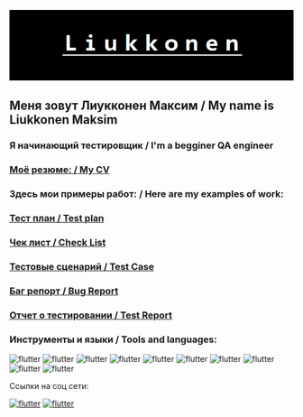 ![Header](https://github.com/Tokehos/Tokehos/blob/main/assets/logo_nrw.bmp)

## Меня зовут Лиукконен Максим / My name is Liukkonen Maksim
### Я начинающий тестировщик / I'm a begginer QA engineer

### [Моё резюме: / My CV](https://drive.google.com/file/d/1lhI__d0TnvkC116mJvR_p2THZOC4LB8h/view?usp=sharing)



### Здесь мои примеры работ: / Here are my examples of work:
### [Тест план / Test plan](https://github.com/Tokehos/Test-plan)

### [Чек лист / Check List](https://github.com/Tokehos/Check-list) 

### [Тестовые сценарий / Test Case](https://github.com/Tokehos/Test-Case) 

### [Баг репорт / Bug Report](https://github.com/Tokehos/Bug-report) 

### [Отчет о тестировании / Test Report](https://github.com/Tokehos/Test-report)



### Инструменты и языки / Tools and languages:
![flutter](https://img.shields.io/badge/Postman-1F1E1F?style=for-the-badge&logo=postman)
![flutter](https://img.shields.io/badge/JMeter-1F1E1F?style=for-the-badge&logo=jmerer) 
![flutter](https://img.shields.io/badge/DevTools-1F1E1F?style=for-the-badge&logo=devtools) 
![flutter](https://img.shields.io/badge/Jira-1F1E1F?style=for-the-badge&logo=jira) 
![flutter](https://img.shields.io/badge/Swagger-1F1E1F?style=for-the-badge&logo=swagger) 
![flutter](https://img.shields.io/badge/MySQL-1F1E1F?style=for-the-badge&logo=MySQL)
![flutter](https://img.shields.io/badge/Git-1F1E1F?style=for-the-badge&logo=Git) 
![flutter](https://img.shields.io/badge/JAVA-1F1E1F?style=for-the-badge&logo=java)   
![flutter](https://img.shields.io/badge/GitHub-1F1E1F?style=for-the-badge&logo=github)
![flutter](https://img.shields.io/badge/Genymotion-1F1E1F?style=for-the-badge&logo=genymotion) 

Ссылки на соц сети:

[![flutter](https://img.shields.io/badge/Telegram-1F1E1F?style=for-the-badge&logo=telegram)](https://t.me/tokehos)   [![flutter](https://img.shields.io/badge/linkedin-1F1E1F?style=for-the-badge&logo=linkedin)](https://www.linkedin.com/mwlite/in/максим-лиукконен-785242250)  
